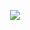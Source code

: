 <p align="center">
  <img src="https://api.boot.dev/v1/users/public/c0bb7ca9-b9f8-4bc2-b31a-8c0d8bf6434d/thumbnail" >
</p>
